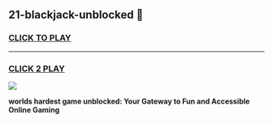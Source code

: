 
## 21-blackjack-unblocked 👋
<h3>
<a href="https://premium.freeplayer.one?title=21-blackjack-unblocked&ref=14F">CLICK TO PLAY</a></h3>
<hr>

<h3>
<a href="https://premium.freeplayer.one?title=21-blackjack-unblocked&ref=14F">CLICK 2 PLAY</a>
  
</h3>

<a href="https://premium.freeplayer.one?title=21-blackjack-unblocked&ref=12F/"><img src="https://clearcache.store/games.png"></a>


**worlds hardest game unblocked: Your Gateway to Fun and Accessible Online Gaming**

